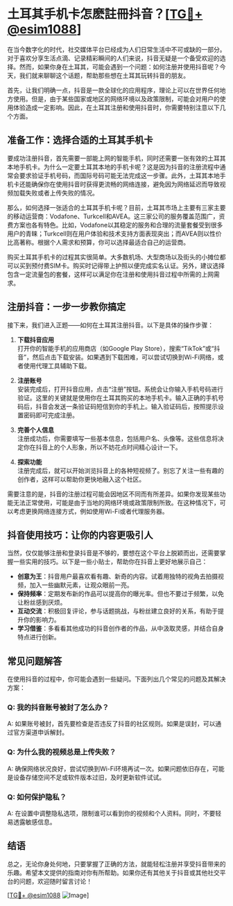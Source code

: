 # 土耳其手机卡怎麽註冊抖音？[[TG💪+ @esim1088](https://t.me/s/esim1088)]

在当今数字化的时代，社交媒体平台已经成为人们日常生活中不可或缺的一部分。对于喜欢分享生活点滴、记录精彩瞬间的人们来说，抖音无疑是一个备受欢迎的选择。然而，如果你身在土耳其，可能会遇到一个问题：如何注册并使用抖音呢？今天，我们就来聊聊这个话题，帮助那些想在土耳其玩转抖音的朋友。

首先，让我们明确一点，抖音是一款全球化的应用程序，理论上可以在世界任何地方使用。但是，由于某些国家或地区的网络环境以及政策限制，可能会对用户的使用体验造成一定影响。因此，在土耳其注册和使用抖音时，你需要特别注意以下几个方面。

## 准备工作：选择合适的土耳其手机卡

要成功注册抖音，首先需要一部能上网的智能手机，同时还需要一张有效的土耳其本地手机卡。为什么一定要土耳其本地的手机卡呢？这是因为抖音的注册流程中通常会要求验证手机号码，而国际号码可能无法完成这一步骤。此外，土耳其本地手机卡还能确保你在使用抖音时获得更流畅的网络连接，避免因为网络延迟而导致视频加载失败或者上传失败的情况。

那么，如何选择一张适合的土耳其手机卡呢？目前，土耳其市场上主要有三家主要的移动运营商：Vodafone、Turkcell和AVEA。这三家公司的服务覆盖范围广，资费方案也各有特色。比如，Vodafone以其稳定的服务和合理的流量套餐受到很多用户的青睐；Turkcell则在用户体验和技术支持方面表现突出；而AVEA则以性价比高著称。根据个人需求和预算，你可以选择最适合自己的运营商。

购买土耳其手机卡的过程其实很简单。大多数机场、大型商场以及街头的小摊位都可以买到预付费SIM卡。购买时记得带上护照以便完成实名认证。另外，建议选择包含一定流量包的套餐，这样可以满足你在注册和使用抖音过程中所需的上网需求。

## 注册抖音：一步一步教你搞定

接下来，我们进入正题——如何在土耳其注册抖音。以下是具体的操作步骤：

1. **下载抖音应用**  
   打开你的智能手机的应用商店（如Google Play Store），搜索“TikTok”或“抖音”，然后点击下载安装。如果遇到下载困难，可以尝试切换到Wi-Fi网络，或者使用代理工具辅助下载。

2. **注册账号**  
   安装完成后，打开抖音应用，点击“注册”按钮。系统会让你输入手机号码进行验证。这里的关键就是使用你在土耳其购买的本地手机卡。输入正确的手机号码后，抖音会发送一条验证码短信到你的手机上。输入验证码后，按照提示设置密码即可完成注册。

3. **完善个人信息**  
   注册成功后，你需要填写一些基本信息，包括用户名、头像等。这些信息将决定你在抖音上的个人形象，所以不妨花点时间精心设计一下。

4. **探索功能**  
   注册完成后，就可以开始浏览抖音上的各种短视频了。别忘了关注一些有趣的创作者，这样可以帮助你更快地融入这个社区。

需要注意的是，抖音的注册过程可能会因地区不同而有所差异。如果你发现某些功能无法正常使用，可能是由于当地的网络环境或政策限制所致。在这种情况下，可以考虑更换网络连接方式，例如使用Wi-Fi或者代理服务器。

## 抖音使用技巧：让你的内容更吸引人

当然，仅仅能够注册和登录抖音是不够的，要想在这个平台上脱颖而出，还需要掌握一些实用的技巧。以下是一些小贴士，帮助你在抖音上更好地展示自己：

- **创意为王**：抖音用户最喜欢看有趣、新奇的内容。试着用独特的视角去拍摄视频，加入一些幽默元素，让观众眼前一亮。
- **保持频率**：定期发布新的作品可以提高你的曝光率。但也不要过于频繁，以免让粉丝感到厌烦。
- **互动交流**：积极回复评论，参与话题挑战，与粉丝建立良好的关系，有助于提升你的影响力。
- **学习借鉴**：多看看其他成功的抖音创作者的作品，从中汲取灵感，并结合自身特点进行创新。

## 常见问题解答

在使用抖音的过程中，你可能会遇到一些疑问。下面列出几个常见的问题及其解决方案：

### Q: 我的抖音账号被封了怎么办？
A: 如果账号被封，首先要检查是否违反了抖音的社区规则。如果是误封，可以通过官方渠道申诉解封。

### Q: 为什么我的视频总是上传失败？
A: 确保网络状况良好，尝试切换到Wi-Fi环境再试一次。如果问题依旧存在，可能是设备存储空间不足或软件版本过旧，及时更新软件试试。

### Q: 如何保护隐私？
A: 在设置中调整隐私选项，限制谁可以看到你的视频和个人资料。同时，不要轻易透露敏感信息。

## 结语

总之，无论你身处何地，只要掌握了正确的方法，就能轻松注册并享受抖音带来的乐趣。希望本文提供的指南对你有所帮助。如果你还有其他关于抖音或其他社交平台的问题，欢迎随时留言讨论！

[[TG💪+ @esim1088](https://t.me/s/esim1088) ![Image](https://i.postimg.cc/4NQfJmqS/Snipaste-2025-05-13-00-14-12.png)]